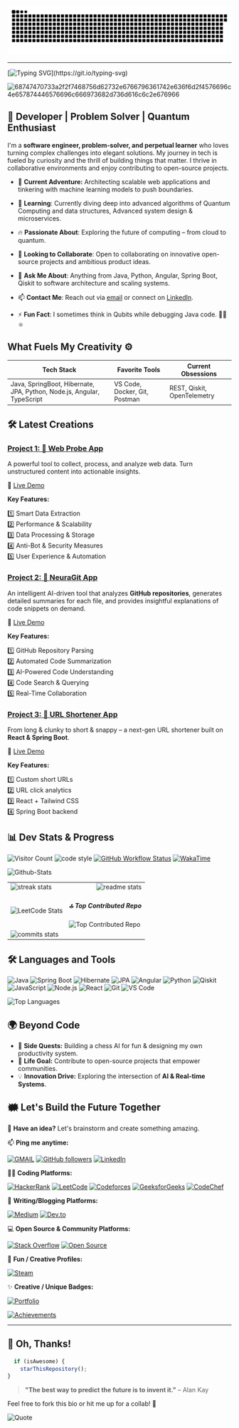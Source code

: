 [//]: # (# Welcome to My Digital Playground! 🚀)

![github-contribution-grid-snake](https://github.com/ImperviousDeveloper/ImperviousDeveloper/blob/output/github-contribution-grid-snake.svg)

---

[//]: # ([![Typing SVG]&#40;https://readme-typing-svg.demolab.com?font=Fira+Code&pause=5&color=6A5ACD&width=720&lines=Hi,+I'm+Rajan+Sharma.;I+am+currently+working+as+a+Full-Stack+Developer&#41;]&#40;https://git.io/typing-svg&#41;)

[![Typing SVG](https://readme-typing-svg.demolab.com?font=Fira%20Code&pause=5&color=6A5ACD&width=720&lines=Hi,+I'm+Rajan+Sharma.;A+curious+software+engineer+and+tinkerer+at+heart.)](https://git.io/typing-svg)


![68747470733a2f2f7468756d62732e6766796361742e636f6d2f4576696c4e657874446576696c666973682d736d616c6c2e676966](https://user-images.githubusercontent.com/89845641/220167426-0c5f630e-6d56-4617-9775-71c2bd025b4f.gif)

<!-- ## 👋 Hey, I’m Rajan – aka iAmRajan 🧑‍💻 -->

<!-- ## Bringing Web solutions to life with creativity, technical excellence, and attention to detail, ensuring security, scalability, and maintainability. -->


## **🚀 Developer | Problem Solver | Quantum Enthusiast**

I'm a **software engineer, problem-solver, and perpetual learner** who loves turning complex challenges into elegant solutions. My journey in tech is fueled by curiosity and the thrill of building things that matter. I thrive in collaborative environments and enjoy contributing to open-source projects.

- 🔭 **Current Adventure:** Architecting scalable web applications and tinkering with machine learning models to push boundaries.

- 🌱 **Learning**: Currently diving deep into advanced algorithms of Quantum Computing and data structures, Advanced system design & microservices.

- 🔥 **Passionate About**: Exploring the future of computing – from cloud to quantum.

- 👯 **Looking to Collaborate**: Open to collaborating on innovative open-source projects and ambitious product ideas.

- 💬 **Ask Me About**: Anything from Java, Python, Angular, Spring Boot, Qiskit to software architecture and scaling systems.

- 📫 **Contact Me**: Reach out via [email](mailto:mr.sharmajeerajan@gmail.com) or connect on [LinkedIn](https://www.linkedin.com/in/rajan-kumar-sharma-709a17229/).

<!-- - ⚡ **Fun Fact**: I'm an avid chess player and enjoy solving complex puzzles in my free time. -->

- ⚡ **Fun Fact**: I sometimes think in Qubits while debugging Java code. 🧑‍💻⚛️


## What Fuels My Creativity ⚙️

| Tech Stack | Favorite Tools | Current Obsessions |
|-----------|----------------|--------------------|
| Java, SpringBoot, Hibernate, JPA, Python, Node.js, Angular, TypeScript | VS Code, Docker, Git, Postman | REST, Qiskit, OpenTelemetry |

## 🛠️ Latest Creations

<!-- ## 🚀 Projects -->

### [Project 1: 🔗 Web Probe App](https://web-probe.vercel.app/)

A powerful tool to collect, process, and analyze web data. Turn unstructured content into actionable insights.

🔗 [Live Demo](https://web-probe.vercel.app/)

**Key Features:**

1️⃣ Smart Data Extraction  
2️⃣ Performance & Scalability  
3️⃣ Data Processing & Storage  
4️⃣ Anti-Bot & Security Measures  
5️⃣ User Experience & Automation

### [Project 2: 🔗 NeuraGit App](https://neura-git.vercel.app/)

An intelligent AI-driven tool that analyzes **GitHub repositories**, generates detailed summaries for each file, and provides insightful explanations of code snippets on demand.

🔗 [Live Demo](https://neura-git.vercel.app/)

**Key Features:**

1️⃣ GitHub Repository Parsing  
2️⃣ Automated Code Summarization  
3️⃣ AI-Powered Code Understanding  
4️⃣ Code Search & Querying  
5️⃣ Real-Time Collaboration


### [Project 3: 🔗 URL Shortener App](https://github.com/ImperviousDeveloper/url-shortner-react)

<!-- An efficient and modern URL Shortener application built with **React + Spring Boot**. -->
From long & clunky to short & snappy – a next-gen URL shortener built on **React & Spring Boot**.

🔗 [Live Demo](https://imperviousdeveloper.github.io/url-shortner-react/)

**Key Features:**

1️⃣ Custom short URLs  
2️⃣ URL click analytics  
3️⃣ React + Tailwind CSS  
4️⃣ Spring Boot backend


<!-- ### [Project 1: Awesome Web App](https://github.com/ImperviousDeveloper/awesome-web-app)
A scalable and responsive web application built with React and Node.js. -->

<!-- ### [Project 2: Machine Learning Model](https://github.com/ImperviousDeveloper/machine-learning-model)
An advanced machine learning model for predictive analysis using Python and TensorFlow. -->

<!-- ### [🚀 Interactive Web Platform](https://github.com/ImperviousDeveloper/awesome-web-app)
**Tech:** React, Node.js, PostgreSQL, GraphQL – Built to scale with real-time features. -->

<!-- ### [🧠 Predictive Analytics Model](https://github.com/ImperviousDeveloper/machine-learning-model)
**Tech:** Python, TensorFlow, Pandas – Harnessing data to drive smart decisions. -->

## 📊 Dev Stats & Progress

![Visitor Count](https://komarev.com/ghpvc/?username=ImperviousDeveloper&color=brightgreen)
![code style](https://img.shields.io/badge/code_style-prettier-ff69b4.svg?style=flat-square)
[![GitHub Workflow Status](https://img.shields.io/github/actions/workflow/status/platane/platane/main.yml?label=action&style=flat-square)](https://github.com/ImperviousDeveloper/ImperviousDeveloper/actions/workflows/snake-eating-contributions.yml)
[![WakaTime](https://wakatime.com/badge/user/c7c20bb1-8e36-467c-be89-0d074ae16240.svg?style=flat-square)](https://wakatime.com/@iAmRajan)


[//]: # (![ImperviousDeveloper's GitHub stats]&#40;https://github-readme-stats.vercel.app/api?username=ImperviousDeveloper&show_icons=true&theme=radical&#41;)

[//]: # (Below code goes to td )
[//]: # (<img src="https://streak-stats.demolab.com?user=ImperviousDeveloper&theme=radical" alt="GitHub Streak" />)

![Github-Stats](http://github-profile-summary-cards.vercel.app/api/cards/profile-details?username=ImperviousDeveloper&theme=solarized)

<table>
  <tr>
    <td >
      <img src="https://github-readme-streak-stats-salesp07.vercel.app/?user=ImperviousDeveloper&count_private=true&theme=react&border_radius=10" alt="streak stats"/>
    </td>
    <td align="right">
      <img src="https://github-readme-stats-salesp07.vercel.app/api?username=ImperviousDeveloper&count_private=true&show_icons=true&theme=react&rank_icon=github&border_radius=10" alt="readme stats" />

[//]: # (      <img src="https://github-readme-stats.vercel.app/api?username=ImperviousDeveloper&&rank_icon=github&show_icons=true&theme=radical" alt="LeetCode Stats" />)

 </td>
  </tr>
<tr>
  <td>
<img src="https://leetcard.jacoblin.cool/ImperviousDeveloper?font=Dancing_Script&theme=dark&border_radius=10" alt="LeetCode Stats" />
</td>
<td>
<h5>🔝 Top Contributed Repo</h5>
<img src="https://github-contributor-stats.vercel.app/api?username=ImperviousDeveloper&limit=5&theme=react&combine_all_yearly_contributions=true&border_radius=10" alt="Top Contributed Repo" />
</td>
</tr>
<tr>
<td>
<img src="http://github-profile-summary-cards.vercel.app/api/cards/productive-time?username=ImperviousDeveloper&theme=solarized&utcOffset=8" alt="commits stats" />
</td>
</tr>
</table>


[//]: # (![GitHub Activity Graph]&#40;https://github-readme-activity-graph.vercel.app/graph?username=ImperviousDeveloper&theme=react-dark&#41;)

[//]: # (![Top-Lang-Repo]&#40;http://github-profile-summary-cards.vercel.app/api/cards/repos-per-language?username=ImperviousDeveloper&theme=react&#41;)

[//]: # (![Top-Lang-Commit]&#40;http://github-profile-summary-cards.vercel.app/api/cards/most-commit-language?username=ImperviousDeveloper&theme=react&#41;)

[//]: # (![Last-Year-Stats]&#40;http://github-profile-summary-cards.vercel.app/api/cards/stats?username=ImperviousDeveloper&theme=react&#41;)


## 🛠️ Languages and Tools

![Java](https://img.shields.io/badge/-Java-black?style=flat-square&logo=java)
![Spring Boot](https://img.shields.io/badge/-Spring%20Boot-black?style=flat-square&logo=springboot)
![Hibernate](https://img.shields.io/badge/-Hibernate-black?style=flat-square&logo=hibernate)
![JPA](https://img.shields.io/badge/-JPA-black?style=flat-square&logo=oracle)
![Angular](https://img.shields.io/badge/-Angular-black?style=flat-square&logo=angular)
![Python](https://img.shields.io/badge/-Python-black?style=flat-square&logo=python)
![Qiskit](https://img.shields.io/badge/-Qiskit-black?style=flat-square&logo=ibm)
![JavaScript](https://img.shields.io/badge/-JavaScript-black?style=flat-square&logo=javascript)
![Node.js](https://img.shields.io/badge/-Node.js-black?style=flat-square&logo=node.js)
![React](https://img.shields.io/badge/-React-black?style=flat-square&logo=react)
![Git](https://img.shields.io/badge/-Git-black?style=flat-square&logo=git)
![VS Code](https://img.shields.io/badge/-VS%20Code-black?style=flat-square&logo=visual-studio-code)

![Top Languages](https://github-readme-stats.vercel.app/api/top-langs/?username=ImperviousDeveloper&layout=compact&theme=tokyonight)

## 🌍 Beyond Code

- 🧩 **Side Quests:** Building a chess AI for fun & designing my own productivity system.
- 🎯 **Life Goal:** Contribute to open-source projects that empower communities.
- 💡 **Innovation Drive:** Exploring the intersection of **AI & Real-time Systems**.

<!-- ## 🗺️  Let's Build the Future Together -->
## 🗰️ Let's Build the Future Together

💬 **Have an idea?** Let's brainstorm and create something amazing.

📫 **Ping me anytime:** 

[![GMAIL](https://img.shields.io/static/v1.svg?label=send&message=anyQuery&color=red&logo=gmail&style=social)](mailto:mr.sharmajeerajan@gmail.com)
[![GitHub followers](https://img.shields.io/github/followers/ImperviousDeveloper?label=Follow&style=social)](https://github.com/ImperviousDeveloper)
[![LinkedIn](https://img.shields.io/badge/LinkedIn-Connect-blue?style=social&logo=linkedin)](https://www.linkedin.com/in/rajan-kumar-sharma-709a17229/)

🧑‍💻 **Coding Platforms:**

[![HackerRank](https://img.shields.io/badge/HackerRank-Profile-success?style=flat&logo=hackerrank)](https://www.hackerrank.com/mr_sharmajeeraj1)
[![LeetCode](https://img.shields.io/badge/LeetCode-Profile-orange?style=flat&logo=leetcode)](https://leetcode.com/SharmaRajan/)
[![Codeforces](https://img.shields.io/badge/Codeforces-Profile-blue?style=flat&logo=codeforces)](https://codeforces.com/profile/SharmaRajan)
[![GeeksforGeeks](https://img.shields.io/badge/GeeksforGeeks-Profile-darkgreen?style=flat&logo=geeksforgeeks)](https://www.geeksforgeeks.org/user/mrsharmajeerajan/)
[![CodeChef](https://img.shields.io/badge/CodeChef-Profile-brown?style=flat&logo=codechef)](https://www.codechef.com/users/impervious_dev)

📝 **Writing/Blogging Platforms:**

[![Medium](https://img.shields.io/badge/Medium-Read-black?style=flat&logo=medium)](https://medium.com/@mr.sharmajeerajan)
[![Dev.to](https://img.shields.io/badge/Dev.to-Profile-black?style=flat&logo=dev.to)](https://dev.to/iamrajan)

💻 **Open Source & Community Platforms:**

[![Stack Overflow](https://img.shields.io/badge/StackOverflow-Profile-FE7A16?style=flat&logo=stackoverflow)](https://stackoverflow.com/users/23333461/rajan-kumar-sharma)
[![Open Source](https://img.shields.io/badge/Open%20Source-Contributions-blue?style=flat&logo=github)](https://github.com/ImperviousDeveloper)

🎵 **Fun / Creative Profiles:**

<!-- [![Spotify](https://img.shields.io/badge/Spotify-Listen%20Now-1DB954?style=flat&logo=spotify)](https://open.spotify.com/user/your_spotify_username) -->
[![Steam](https://img.shields.io/badge/Steam-Profile-000?style=flat&logo=steam)](https://steamcommunity.com/profiles/76561199663028234/home)
<!-- [![YouTube](https://img.shields.io/badge/YouTube-Channel-red?style=flat&logo=youtube)](https://www.youtube.com/channel/your_channel_id) -->

✨ **Creative / Unique Badges:**

[![Portfolio](https://img.shields.io/badge/Portfolio-Visit-blueviolet?style=flat&logo=webflow)](https://sharmarajan.github.io/portfolio-app/)
<!-- [![Qiskit](https://img.shields.io/badge/Qiskit-Explorer-6929C4?style=flat&logo=ibm-quantum)](https://quantum-computing.ibm.com/users/iamrajansharma007@gmail.com) -->
<!-- [![Qiskit](https://img.shields.io/badge/Qiskit-Explorer-6929C4?style=flat&logo=ibm-quantum)](https://quantum.ibm.com/jobs/cy537qecw2k0008jsa9g) -->
[![Achievements](https://img.shields.io/badge/Achievements-Unlocked-yellow?style=flat&logo=star)](https://www.linkedin.com/in/rajan-kumar-sharma-709a17229/details/skills/)

---

[//]: # (### 🔝 Top Contributed Repo)
[//]: # (![]&#40;https://github-contributor-stats.vercel.app/api?username=ImperviousDeveloper&limit=5&theme=flat&combine_all_yearly_contributions=true&#41;)

## 🌟 Oh, Thanks!

```javascript
  if (isAwesome) {
    starThisRepository();
}
```

> **"The best way to predict the future is to invent it."** – Alan Kay

Feel free to fork this bio or hit me up for a collab! 🚀

![Quote](https://quotes-github-readme.vercel.app/api?type=horizontal&theme=radical)

